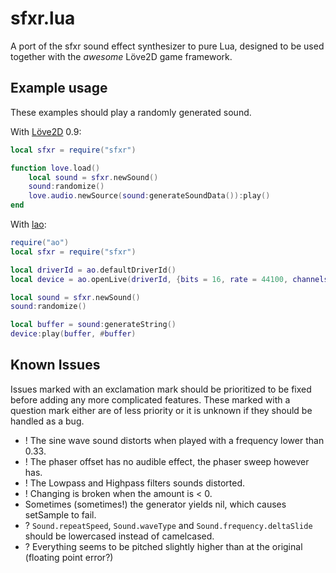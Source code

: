 sfxr.lua
========

A port of the sfxr sound effect synthesizer to pure Lua, designed to be used
together with the *awesome* Löve2D game framework.


Example usage
-------------

These examples should play a randomly generated sound.

With [Löve2D](http://love2d.org) 0.9:
```lua
local sfxr = require("sfxr")

function love.load()
    local sound = sfxr.newSound()
    sound:randomize()
    love.audio.newSource(sound:generateSoundData()):play()
end
```

With [lao](https://github.com/TheLinx/lao):
```lua
require("ao")
local sfxr = require("sfxr")

local driverId = ao.defaultDriverId()
local device = ao.openLive(driverId, {bits = 16, rate = 44100, channels = 1})

local sound = sfxr.newSound()
sound:randomize()

local buffer = sound:generateString()
device:play(buffer, #buffer)
```

Known Issues
------------

Issues marked with an exclamation mark should be prioritized to be fixed before
adding any more complicated features. These marked with a question mark either
are of less priority or it is unknown if they should be handled as a bug.

- ! The sine wave sound distorts when played with a frequency lower than 0.33.
- ! The phaser offset has no audible effect, the phaser sweep however has.
- ! The Lowpass and Highpass filters sounds distorted.
- ! Changing is broken when the amount is < 0.
- Sometimes (sometimes!) the generator yields nil, which causes setSample to fail.
- ? `Sound.repeatSpeed`, `Sound.waveType` and `Sound.frequency.deltaSlide` should be lowercased instead of camelcased.
- ? Everything seems to be pitched slightly higher than at the original (floating point error?)
